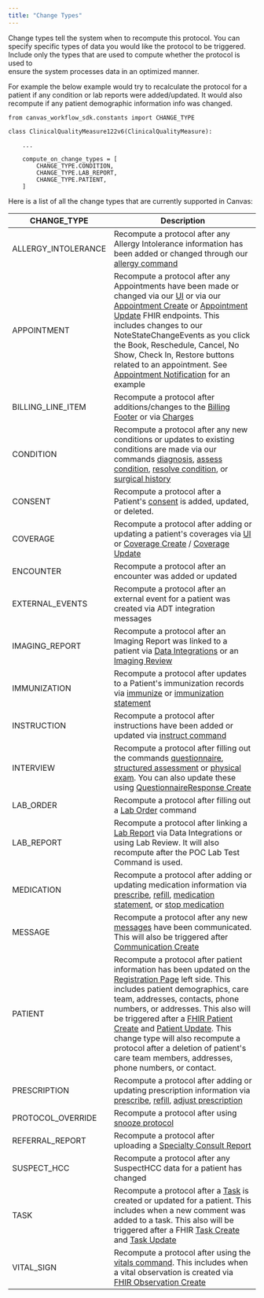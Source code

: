 ```yaml
---
title: "Change Types"
---
```

Change types tell the system when to recompute this protocol. You can specify specific types of data you would like the protocol to be triggered. Include only the types that are used to compute whether the protocol is used to  
ensure the system processes data in an optimized manner.

For example  the below example would try to recalculate the protocol for a patient if any condition or lab reports were added/updated. It would also recompute if any patient demographic information info was changed.

```text
from canvas_workflow_sdk.constants import CHANGE_TYPE

class ClinicalQualityMeasure122v6(ClinicalQualityMeasure):

    ...

    compute_on_change_types = [
        CHANGE_TYPE.CONDITION,
        CHANGE_TYPE.LAB_REPORT,
        CHANGE_TYPE.PATIENT,
    ]
```

Here is a list of all the change types that are currently supported in Canvas:

| CHANGE_TYPE        | Description                                                                                                                          |
|--------------------|--------------------------------------------------------------------------------------------------------------------------------------|
| ALLERGY_INTOLERANCE | Recompute a protocol after any Allergy Intolerance information has been added or changed through our [allergy command](https://canvas-medical.zendesk.com/hc/en-us/articles/360056920593-Document-an-Allergy) |
| APPOINTMENT         | Recompute a protocol after any Appointments have been made or changed via our [UI](https://canvas-medical.zendesk.com/hc/en-us/articles/360056430014-Appointments) or via our [Appointment Create](/api/appointment/#create) or [Appointment Update](/api/appointment/#update) FHIR endpoints. This includes changes to our NoteStateChangeEvents as you click the Book, Reschedule, Cancel, No Show, Check In, Restore buttons related to an appointment. See [Appointment Notification](/sdk/notification-protocol/#appointment-notification-example) for an example |
| BILLING_LINE_ITEM   | Recompute a protocol after additions/changes to the [Billing Footer](https://canvas-medical.zendesk.com/hc/en-us/articles/4416815562387-Billing-Footer-) or via [Charges](https://canvas-medical.zendesk.com/hc/en-us/articles/1500009684402-Charges-and-Diagnosis-) |
| CONDITION           | Recompute a protocol after any new conditions or updates to existing conditions are made via our commands [diagnosis](https://canvas-medical.zendesk.com/hc/en-us/articles/360057089133-Command-Diagnose), [assess condition](https://canvas-medical.zendesk.com/hc/en-us/articles/360055230394-Command-Assess-Condition), [resolve condition](https://canvas-medical.zendesk.com/hc/en-us/articles/360055709554-Command-Resolve-Condition), or [surgical history](https://canvas-medical.zendesk.com/hc/en-us/articles/360055625854-Document-Past-Surgical-History) |
| CONSENT            | Recompute a protocol after a Patient's [consent](https://canvas-medical.zendesk.com/hc/en-us/articles/5524511564947-Patient-Consents#h_01G0ZN8S1HWG71DKDXWPNEGC6T) is added, updated, or deleted. |
| COVERAGE           | Recompute a protocol after adding or updating a patient's coverages via [UI](https://canvas-medical.zendesk.com/hc/en-us/articles/4408206355603-Patient-Coverages-2-0) or [Coverage Create](/api/coverage/#create) / [Coverage Update](/api/coverage/#update) |
| ENCOUNTER          | Recompute a protocol after an encounter was added or updated |
| EXTERNAL_EVENTS    | Recompute a protocol after an external event for a patient was created via ADT integration messages |
| IMAGING_REPORT     | Recompute a protocol after an Imaging Report was linked to a patient via [Data Integrations](https://canvas-medical.zendesk.com/hc/en-us/articles/360057918193-Imaging-Reports) or an [Imaging Review](https://canvas-medical.zendesk.com/hc/en-us/articles/1500006006942-Imaging-Report-Review) |
| IMMUNIZATION       | Recompute a protocol after updates to a Patient's immunization records via [immunize](https://canvas-medical.zendesk.com/hc/en-us/articles/360057140293-Documenting-an-Immunization) or [immunization statement](https://canvas-medical.zendesk.com/hc/en-us/articles/360057139673-Record-a-Previous-Immunization) |
| INSTRUCTION        | Recompute a protocol after instructions have been added or updated via [instruct command](https://canvas-medical.zendesk.com/hc/en-us/articles/360055309574-Command-Instruct) |
| INTERVIEW          | Recompute a protocol after filling out the commands [questionnaire](https://canvas-medical.zendesk.com/hc/en-us/articles/360057544593-Command-Questionnaire), [structured assessment](https://canvas-medical.zendesk.com/hc/en-us/articles/4415631833875-Structured-Assessment) or [physical exam](https://canvas-medical.zendesk.com/hc/en-us/articles/360055628474-Documenting-a-Patient-Physical-Exam). You can also update these using [QuestionnaireResponse Create](/api/questionnaireresponse/#create) |
| LAB_ORDER          | Recompute a protocol after filling out a [Lab Order](https://canvas-medical.zendesk.com/hc/en-us/articles/360056890753-Placing-a-Lab-Order) command |
| LAB_REPORT         | Recompute a protocol after linking a [Lab Report](https://canvas-medical.zendesk.com/hc/en-us/articles/360057918713-Lab-Reports) via Data Integrations or using Lab Review. It will also recompute after the POC Lab Test Command is used. |
| MEDICATION         |  Recompute a protocol after adding or updating medication information via [prescribe](https://canvas-medical.zendesk.com/hc/en-us/articles/360063523313-Prescribing-a-Medication), [refill](https://canvas-medical.zendesk.com/hc/en-us/articles/360057482354-Refill-Medications), [medication statement](https://canvas-medical.zendesk.com/hc/en-us/articles/1500004007942-Documenting-a-Historical-Medication), or [stop medication](https://canvas-medical.zendesk.com/hc/en-us/articles/1500001227761-Stopping-a-Current-Medication) |
| MESSAGE            | Recompute a protocol after any new [messages](https://canvas-medical.zendesk.com/hc/en-us/articles/1500001593221-Patient-Message-Inbox-) have been communicated. This will also be triggered after [Communication Create](/api/communication/#create) |
| PATIENT            | Recompute a protocol after patient information has been updated on the [Registration Page](https://canvas-medical.zendesk.com/hc/en-us/articles/360059207093-Patient-Registration-Information) left side. This includes patient demographics, care team, addresses, contacts, phone numbers, or addresses. This also will be triggered after a [FHIR Patient Create](/api/patient/#create) and [Patient Update](/api/patient/#update). This change type will also recompute a protocol after a deletion of patient's care team members, addresses, phone numbers, or contact. |
| PRESCRIPTION       | Recompute a protocol after adding or updating prescription information via [prescribe](https://canvas-medical.zendesk.com/hc/en-us/articles/360063523313-Prescribing-a-Medication), [refill](https://canvas-medical.zendesk.com/hc/en-us/articles/360057482354-Refill-Medications), [adjust prescription](https://canvas-medical.zendesk.com/hc/en-us/articles/360061706154-Adjust-an-Existing-Medication) |
| PROTOCOL_OVERRIDE  | Recompute a protocol after using [snooze protocol](https://canvas-medical.zendesk.com/hc/en-us/articles/1500002775922-Snoozing-a-Protocol-in-Canvas) |
| REFERRAL_REPORT    | Recompute a protocol after uploading a [Specialty Consult Report](https://canvas-medical.zendesk.com/hc/en-us/articles/360057919273-Specialist-Consult-Reports) |
| SUSPECT_HCC        | Recompute a protocol after any SuspectHCC data for a patient has changed |
| TASK               | Recompute a protocol after a [Task](https://canvas-medical.zendesk.com/hc/en-us/articles/360057545873-Tasks) is created or updated for a patient. This includes when a new comment was added to a task. This also will be triggered after a FHIR [Task Create](/api/task/#create) and [Task Update](/api/task/#update) |
| VITAL_SIGN         | Recompute a protocol after using the [vitals command](https://canvas-medical.zendesk.com/hc/en-us/articles/360056077654-Logging-Vital-Signs). This includes when a vital observation is created via [FHIR Observation Create](/api/observation/#create) |
